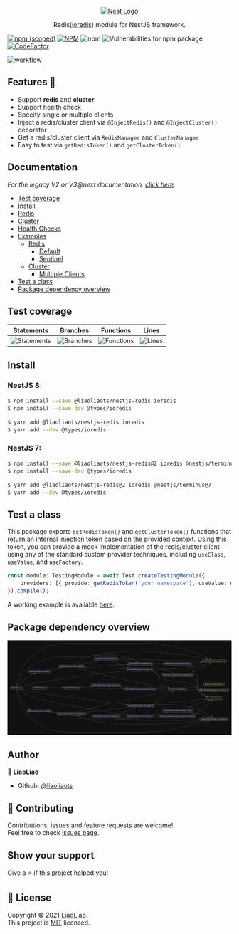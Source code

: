 <p align="center">
  <a href="https://nestjs.com/" target="blank"><img src="https://nestjs.com/img/logo_text.svg" width="320" alt="Nest Logo" /></a>
</p>

<p align="center">Redis(<a href="https://github.com/luin/ioredis" target="blank">ioredis</a>) module for NestJS framework.</p>

[![npm (scoped)](https://img.shields.io/npm/v/@liaoliaots/nestjs-redis?style=for-the-badge)](https://www.npmjs.com/package/@liaoliaots/nestjs-redis)
[![NPM](https://img.shields.io/npm/l/@liaoliaots/nestjs-redis?style=for-the-badge)](https://github.com/liaoliaots/nestjs-redis/blob/main/LICENSE)
![npm](https://img.shields.io/npm/dm/@liaoliaots/nestjs-redis?style=for-the-badge)
![Vulnerabilities for npm package](https://img.shields.io/snyk/vulnerabilities/npm/@liaoliaots/nestjs-redis?style=for-the-badge)
[![CodeFactor](https://www.codefactor.io/repository/github/liaoliaots/nestjs-redis/badge?style=for-the-badge)](https://www.codefactor.io/repository/github/liaoliaots/nestjs-redis)

[![workflow](https://github.com/liaoliaots/nestjs-redis/actions/workflows/release.yml/badge.svg)](https://github.com/liaoliaots/nestjs-redis/actions/workflows/release.yml)

## Features 🚀

-   Support **redis** and **cluster**
-   Support health check
-   Specify single or multiple clients
-   Inject a redis/cluster client via `@InjectRedis()` and `@InjectCluster()` decorator
-   Get a redis/cluster client via `RedisManager` and `ClusterManager`
-   Easy to test via `getRedisToken()` and `getClusterToken()`

## Documentation

_For the legacy V2 or V3@next documentation, [click here](docs/v2/README.md)._

-   [Test coverage](#test-coverage)
-   [Install](#install)
-   [Redis](docs/v3/redis.md)
-   [Cluster](docs/v3/cluster.md)
-   [Health Checks](docs/v3/health-checks.md)
-   [Examples](docs/v3/examples.md)
    -   [Redis](docs/v3/examples.md#redis)
        -   [Default](docs/v3/examples.md#default)
        -   [Sentinel](docs/v3/examples.md#sentinel)
    -   [Cluster](docs/v3/examples.md#cluster)
        -   [Multiple Clients](docs/v3/examples.md#multiple-clients)
-   [Test a class](#test-a-class)
-   [Package dependency overview](#package-dependency-overview)

## Test coverage

| Statements                                                                    | Branches                                                                  | Functions                                                                   | Lines                                                               |
| ----------------------------------------------------------------------------- | ------------------------------------------------------------------------- | --------------------------------------------------------------------------- | ------------------------------------------------------------------- |
| ![Statements](https://img.shields.io/badge/statements-100%25-brightgreen.svg) | ![Branches](https://img.shields.io/badge/branches-100%25-brightgreen.svg) | ![Functions](https://img.shields.io/badge/functions-100%25-brightgreen.svg) | ![Lines](https://img.shields.io/badge/lines-100%25-brightgreen.svg) |

## Install

### NestJS 8:

```sh
$ npm install --save @liaoliaots/nestjs-redis ioredis
$ npm install --save-dev @types/ioredis
```

```sh
$ yarn add @liaoliaots/nestjs-redis ioredis
$ yarn add --dev @types/ioredis
```

### NestJS 7:

```sh
$ npm install --save @liaoliaots/nestjs-redis@2 ioredis @nestjs/terminus@7
$ npm install --save-dev @types/ioredis
```

```sh
$ yarn add @liaoliaots/nestjs-redis@2 ioredis @nestjs/terminus@7
$ yarn add --dev @types/ioredis
```

## Test a class

This package exports `getRedisToken()` and `getClusterToken()` functions that return an internal injection token based on the provided context. Using this token, you can provide a mock implementation of the redis/cluster client using any of the standard custom provider techniques, including `useClass`, `useValue`, and `useFactory`.

```TypeScript
const module: TestingModule = await Test.createTestingModule({
    providers: [{ provide: getRedisToken('your namespace'), useValue: mockClient }, YourService]
}).compile();
```

A working example is available [here](sample/01-testing-inject).

## Package dependency overview

![](docs/v3/dependency-graph.svg)

## Author

👤 **LiaoLiao**

-   Github: [@liaoliaots](https://github.com/liaoliaots)

## 🤝 Contributing

Contributions, issues and feature requests are welcome!<br />Feel free to check [issues page](https://github.com/liaoliaots/nestjs-redis/issues).

## Show your support

Give a ⭐️ if this project helped you!

## 📝 License

Copyright © 2021 [LiaoLiao](https://github.com/liaoliaots).<br />
This project is [MIT](https://github.com/liaoliaots/nestjs-redis/blob/main/LICENSE) licensed.
